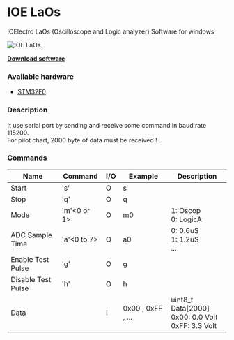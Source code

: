 # IOE LaOs
IOElectro LaOs (Oscilloscope and Logic analyzer) Software for windows 

![IOE LaOs](https://user-images.githubusercontent.com/64005694/128121791-bf230be6-1b4f-4b07-9fdd-b04a75292165.jpg)

[**Download software**](https://github.com/ioelectro/ioe-laos/releases)

### Available hardware
- [STM32F0](https://github.com/ioelectro/stm32f0-laos)

### Description
It use serial port by sending and receive some command in baud rate 115200.<br>For pilot chart, 2000 byte of data must be received !

### Commands

| Name               | Command     | I/O  | Example           | Description                                              |
| ------------------ | ----------- | ---- | ----------------- | -------------------------------------------------------- |
| Start              | 's'         | O    | s                 |                                                          |
| Stop               | 'q'         | O    | q                 |                                                          |
| Mode               | 'm'<0 or 1> | O    | m0                | 1: Oscop<br />0: LogicA                                    |
| ADC Sample Time    | 'a'<0 to 7> | O    | a0                | 0: 0.6uS<br />1:  1.2uS<br />...                         |
| Enable Test Pulse  | 'g'         | O    | g                 |                                                          |
| Disable Test Pulse | 'h'         | O    | h                 |                                                          |
| Data               |             | I    | 0x00 , 0xFF , ... | uint8_t Data[2000]<br />0x00: 0.0 Volt<br />0xFF: 3.3 Volt |
